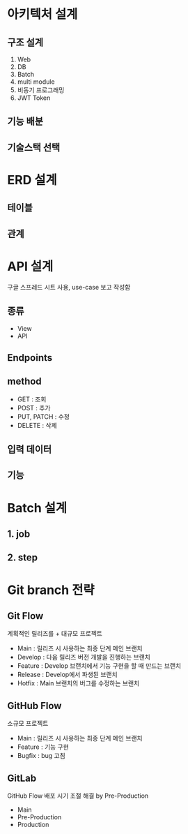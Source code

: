 # 아키텍처 설계

## 구조 설계

1. Web
2. DB
3. Batch
4. multi module
5. 비동기 프로그래밍
6. JWT Token



## 기능 배분



## 기술스택 선택



# ERD 설계

## 테이블



## 관계



# API 설계

구글 스프레드 시트 사용, use-case 보고 작성함

## 종류

* View
* API

## Endpoints



## method

* GET : 조회
* POST : 추가
* PUT, PATCH : 수정
* DELETE : 삭제



## 입력 데이터



## 기능



# Batch 설계

## 1. job

## 2. step



# Git branch 전략

## Git Flow

계획적인 릴리즈를 + 대규모 프로젝트

* Main : 릴리즈 시 사용하는 최종 단계 메인 브랜치
* Develop : 다음 릴리즈 버전 개발을 진행하는 브랜치
* Feature : Develop 브랜치에서 기능 구현을 할 때 만드는 브랜치
* Release : Develop에서 파생된 브랜치
* Hotfix : Main 브랜치의 버그를 수정하는 브랜치



## GitHub Flow

소규모 프로젝트

* Main : 릴리즈 시 사용하는 최종 단계 메인 브랜치
* Feature : 기능 구현
* Bugfix : bug 고침



## GitLab

GitHub Flow 배포 시기 조절 해결 by Pre-Production

* Main
* Pre-Production
* Production
